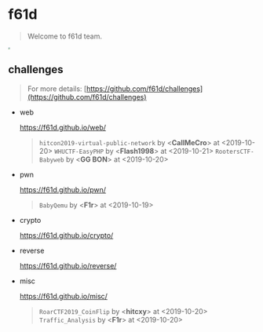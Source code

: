 # f61d

> Welcome to f61d team.

<img src="https://f61d.github.io/assets/images/61d.png" style="zoom: 25%;" />

## challenges

> For more details: [https://github.com/f61d/challenges](https://github.com/f61d/challenges)

- web

  https://f61d.github.io/web/
  
  > ```hitcon2019-virtual-public-network``` by <**CallMeCro**> at <2019-10-20> 
```WHUCTF-EasyPHP``` by <**Flash1998**> at <2019-10-21> 
```RootersCTF-Babyweb``` by <**GG BON**> at <2019-10-20> 


- pwn

  https://f61d.github.io/pwn/
  
  > ```BabyQemu``` by <**F1r**> at <2019-10-19> 


- crypto

  https://f61d.github.io/crypto/
  
  > 

- reverse

  https://f61d.github.io/reverse/
  
  > 

- misc

  https://f61d.github.io/misc/
  
  > ```RoarCTF2019_CoinFlip``` by <**hitcxy**> at <2019-10-20> 
```Traffic_Analysis``` by <**F1r**> at <2019-10-20> 



